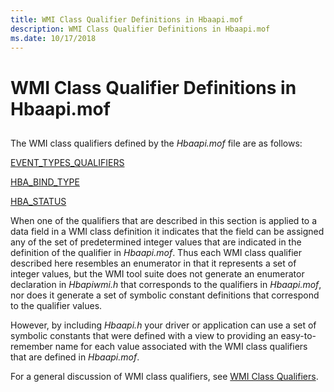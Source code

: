 ```yaml
---
title: WMI Class Qualifier Definitions in Hbaapi.mof
description: WMI Class Qualifier Definitions in Hbaapi.mof
ms.date: 10/17/2018
---
```


# WMI Class Qualifier Definitions in Hbaapi.mof


## <span id="ddk_wmi_class_qualifier_definitions_in_hbaapi_mof_kr"></span><span id="DDK_WMI_CLASS_QUALIFIER_DEFINITIONS_IN_HBAAPI_MOF_KR"></span>


The WMI class qualifiers defined by the *Hbaapi.mof* file are as follows:

[EVENT\_TYPES\_QUALIFIERS](event-types-qualifiers.md)

[HBA\_BIND\_TYPE](hba-bind-type.md)

[HBA\_STATUS](hba-status.md)

When one of the qualifiers that are described in this section is applied to a data field in a WMI class definition it indicates that the field can be assigned any of the set of predetermined integer values that are indicated in the definition of the qualifier in *Hbaapi.mof*. Thus each WMI class qualifier described here resembles an enumerator in that it represents a set of integer values, but the WMI tool suite does not generate an enumerator declaration in *Hbapiwmi.h* that corresponds to the qualifiers in *Hbaapi.mof*, nor does it generate a set of symbolic constant definitions that correspond to the qualifier values.

However, by including *Hbaapi.h* your driver or application can use a set of symbolic constants that were defined with a view to providing an easy-to-remember name for each value associated with the WMI class qualifiers that are defined in *Hbaapi.mof*.

For a general discussion of WMI class qualifiers, see [WMI Class Qualifiers](../kernel/wmi-class-qualifiers.md).

 

